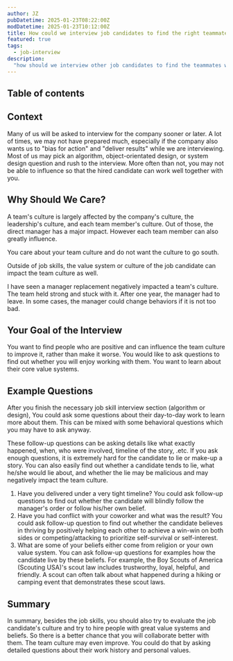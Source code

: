 ```yaml
---
author: JZ
pubDatetime: 2025-01-23T08:22:00Z
modDatetime: 2025-01-23T10:12:00Z
title: How could we interview job candidates to find the right teammates? Why should we care?
featured: true
tags:
  - job-interview
description:
  "how should we interview other job candidates to find the teammates we like? tips and suggestions on how to interview teammate or junior engineers."
---
```


## Table of contents

## Context

Many of us will be asked to interview for the company sooner or later. A lot of times, we may not have prepared much, especially if the company also wants us to "bias for action" and "deliver results" while we are interviewing. Most of us may pick an algorithm, object-orientated design, or system design question and rush to the interview. More often than not, you may not be able to influence so that the hired candidate can work well together with you.

## Why Should We Care?

A team's culture is largely affected by the company's culture, the leadership's culture, and each team member's culture. Out of those, the direct manager has a major impact. However each team member can also greatly influence.

You care about your team culture and do not want the culture to go south.

Outside of job skills, the value system or culture of the job candidate can impact the team culture as well.

I have seen a manager replacement negatively impacted a team's culture. The team held strong and stuck with it. After one year, the manager had to leave. In some cases, the manager could change behaviors if it is not too bad.

## Your Goal of the Interview

You want to find people who are positive and can influence the team culture to improve it, rather than make it worse. You would like to ask questions to find out whether you will enjoy working with them. You want to learn about their core value systems.

## Example Questions

After you finish the necessary job skill interview section (algorithm or design), You could ask some questions about their day-to-day work to learn more about them. This can be mixed with some behavioral questions which you may have to ask anyway.

These follow-up questions can be asking details like what exactly happened, when, who were involved, timeline of the story, .etc. If you ask enough questions, it is extremely hard for the candidate to lie or make-up a story. You can also easily find out whether a candidate tends to lie, what he/she would lie about, and whether the lie may be malicious and may negatively impact the team culture.

1. Have you delivered under a very tight timeline? You could ask follow-up questions to find out whether the candidate will blindly follow the manager's order or follow his/her own belief.
2. Have you had conflict with your coworker and what was the result? You could ask follow-up question to find out whether the candidate believes in thriving by positively helping each other to achieve a win-win on both sides or competing/attacking to prioritize self-survival or self-interest.
3. What are some of your beliefs either come from religion or your own value system. You can ask follow-up questions for examples how the candidate live by these beliefs. For example, the Boy Scouts of America (Scouting USA)'s scout law includes trustworthy, loyal, helpful, and friendly. A scout can often talk about what happened during a hiking or camping event that demonstrates these scout laws.

## Summary

In summary, besides the job skills, you should also try to evaluate the job candidate's culture and try to hire people with great value systems and beliefs. So there is a better chance that you will collaborate better with them. The team culture may even improve. You could do that by asking detailed questions about their work history and personal values.
